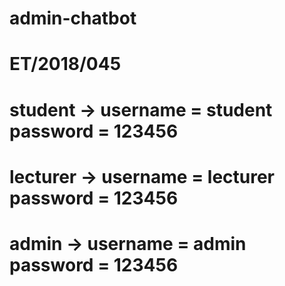 # admin-chatbot
# ET/2018/045
# student -> username = student password = 123456
# lecturer -> username = lecturer password = 123456
# admin -> username = admin password = 123456
